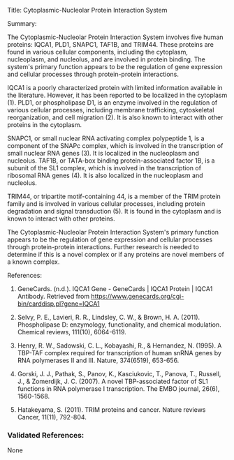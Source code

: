 Title: Cytoplasmic-Nucleolar Protein Interaction System

Summary:

The Cytoplasmic-Nucleolar Protein Interaction System involves five human proteins: IQCA1, PLD1, SNAPC1, TAF1B, and TRIM44. These proteins are found in various cellular components, including the cytoplasm, nucleoplasm, and nucleolus, and are involved in protein binding. The system's primary function appears to be the regulation of gene expression and cellular processes through protein-protein interactions.

IQCA1 is a poorly characterized protein with limited information available in the literature. However, it has been reported to be localized in the cytoplasm (1). PLD1, or phospholipase D1, is an enzyme involved in the regulation of various cellular processes, including membrane trafficking, cytoskeletal reorganization, and cell migration (2). It is also known to interact with other proteins in the cytoplasm.

SNAPC1, or small nuclear RNA activating complex polypeptide 1, is a component of the SNAPc complex, which is involved in the transcription of small nuclear RNA genes (3). It is localized in the nucleoplasm and nucleolus. TAF1B, or TATA-box binding protein-associated factor 1B, is a subunit of the SL1 complex, which is involved in the transcription of ribosomal RNA genes (4). It is also localized in the nucleoplasm and nucleolus.

TRIM44, or tripartite motif-containing 44, is a member of the TRIM protein family and is involved in various cellular processes, including protein degradation and signal transduction (5). It is found in the cytoplasm and is known to interact with other proteins.

The Cytoplasmic-Nucleolar Protein Interaction System's primary function appears to be the regulation of gene expression and cellular processes through protein-protein interactions. Further research is needed to determine if this is a novel complex or if any proteins are novel members of a known complex.

References:

1. GeneCards. (n.d.). IQCA1 Gene - GeneCards | IQCA1 Protein | IQCA1 Antibody. Retrieved from https://www.genecards.org/cgi-bin/carddisp.pl?gene=IQCA1

2. Selvy, P. E., Lavieri, R. R., Lindsley, C. W., & Brown, H. A. (2011). Phospholipase D: enzymology, functionality, and chemical modulation. Chemical reviews, 111(10), 6064-6119.

3. Henry, R. W., Sadowski, C. L., Kobayashi, R., & Hernandez, N. (1995). A TBP-TAF complex required for transcription of human snRNA genes by RNA polymerases II and III. Nature, 374(6519), 653-656.

4. Gorski, J. J., Pathak, S., Panov, K., Kasciukovic, T., Panova, T., Russell, J., & Zomerdijk, J. C. (2007). A novel TBP-associated factor of SL1 functions in RNA polymerase I transcription. The EMBO journal, 26(6), 1560-1568.

5. Hatakeyama, S. (2011). TRIM proteins and cancer. Nature reviews Cancer, 11(11), 792-804.

### Validated References: 

None



